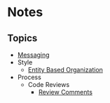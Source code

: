 # Notes

## Topics

- [Messaging](messaging.md)
- Style
  - [Entity Based Organization](https://kislayverma.com/programming/how-to-organize-your-code/) 
- Process
  - Code Reviews
    - [Review Comments](https://conventionalcomments.org/)
